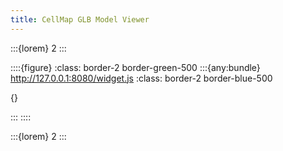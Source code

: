 ```yaml
---
title: CellMap GLB Model Viewer
---
```


:::{lorem} 2
:::

::::{figure}
:class: border-2 border-green-500
:::{any:bundle} http://127.0.0.1:8080/widget.js
:class: border-2 border-blue-500

{}

:::
::::

:::{lorem} 2
:::

